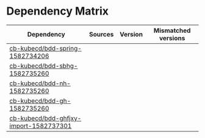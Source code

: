 # Dependency Matrix

Dependency | Sources | Version | Mismatched versions
---------- | ------- | ------- | -------------------
[cb-kubecd/bdd-spring-1582734206](https://github.com/cb-kubecd/bdd-spring-1582734206.git) |  | []() | 
[cb-kubecd/bdd-sbhg-1582735260](https://github.com/cb-kubecd/bdd-sbhg-1582735260.git) |  | []() | 
[cb-kubecd/bdd-nh-1582735260](https://github.com/cb-kubecd/bdd-nh-1582735260.git) |  | []() | 
[cb-kubecd/bdd-gh-1582735260](https://github.com/cb-kubecd/bdd-gh-1582735260.git) |  | []() | 
[cb-kubecd/bdd-ghfjxy-import-1582737301](https://github.com/cb-kubecd/bdd-ghfjxy-import-1582737301.git) |  | []() | 
